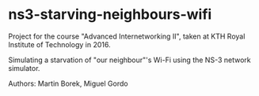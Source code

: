 # ns3-starving-neighbours-wifi
Project for the course "Advanced Internetworking II", taken at KTH Royal Institute of Technology in 2016.

Simulating a starvation of "our neighbour"'s Wi-Fi using the NS-3 network simulator.

Authors: Martin Borek, Miguel Gordo
